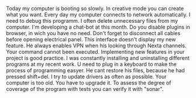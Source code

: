Today my computer is booting so slowly.
In creative mode you can create what you want.
Every day my computer connects to network automatically.
I need to debug this programm.
I often delete unnecessary files from my computer.
I'm developing a chat-bot at this month.
Do you disable plugins in browser, in wich you have no need.
Don't forget to disconnect all cables before opening electrical panel.
This interface doesn't display my new feature.
He always enables VPN when his looking through Nexta channels.
Your command cannot been executed.
Implementing new features in your project is good practice.
I was constantly installing and uninstalling different programs at my recent work.
U need to plug in a keyboard to make the process of programming easyer.
He cant restore his files, because he had pressed shift+del.
I try to update drivers as often as possible.
Your computer is too old. You have to upgrade it.
To assess the degree of coverage of the program with tests you can verify it with "sonar".
